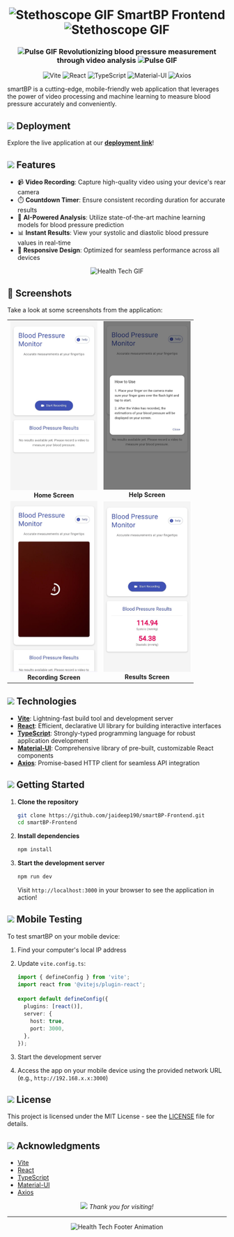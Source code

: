 <div align="center">
  <h1>
    <img src="https://media.giphy.com/media/3o7TKMfn35NL1llPig/giphy.gif" width="30" height="30" alt="Stethoscope GIF"/>
    SmartBP Frontend
    <img src="https://media.giphy.com/media/3o7TKMfn35NL1llPig/giphy.gif" width="30" height="30" alt="Stethoscope GIF"/>
  </h1>
</div>

<h3 align="center">
  <img src="https://media.giphy.com/media/l46Cei9gnXYQVjFny/giphy.gif" width="20" height="20" alt="Pulse GIF"/>
  Revolutionizing blood pressure measurement through video analysis
  <img src="https://media.giphy.com/media/l46Cei9gnXYQVjFny/giphy.gif" width="20" height="20" alt="Pulse GIF"/>
</h3>

<p align="center">
  <img src="https://vitejs.dev/logo.svg" alt="Vite" width="50" height="50"/>
  <img src="https://reactjs.org/logo-180x180.png" alt="React" width="50" height="50"/>
  <img src="https://w7.pngwing.com/pngs/74/362/png-transparent-typescript-plain-logo-icon-thumbnail.png" alt="TypeScript" width="50" height="50"/>
  <img src="https://mui.com/static/logo.png" alt="Material-UI" width="50" height="50"/>
  <img src="https://axios-http.com/assets/logo.svg" alt="Axios" width="50" height="50"/>
</p>

smartBP is a cutting-edge, mobile-friendly web application that leverages the power of video processing and machine learning to measure blood pressure accurately and conveniently.

## <img src="https://media.giphy.com/media/WUlplcMpOCEmTGBtBW/giphy.gif" width="30"> Deployment

Explore the live application at our [**deployment link**](https://smart-bp-frontend.vercel.app/)!

## <img src="https://media.giphy.com/media/VgCDAzcKvsR6OM0uWg/giphy.gif" width="50"> Features

- 📹 **Video Recording**: Capture high-quality video using your device's rear camera
- ⏱️ **Countdown Timer**: Ensure consistent recording duration for accurate results
- 🧠 **AI-Powered Analysis**: Utilize state-of-the-art machine learning models for blood pressure prediction
- 📊 **Instant Results**: View your systolic and diastolic blood pressure values in real-time
- 📱 **Responsive Design**: Optimized for seamless performance across all devices

<div align="center">
  <img src="https://media.giphy.com/media/3oKIPEqDGUULpEU0aQ/giphy.gif" width="300" height="200" alt="Health Tech GIF"/>
</div>  


## 📸 Screenshots

Take a look at some screenshots from the application:

<div align="center">
  <table>
    <tr>
      <td align="center">
        <img src="video-bp-app/assets/home.jpg" alt="Home Screen" width="200"/>
        <br/>
        <strong>Home Screen</strong>
      </td>
      <td align="center">
        <img src="video-bp-app/assets/help.jpg" alt="Help Screen" width="200"/>
        <br/>
        <strong>Help Screen</strong>
      </td>
    </tr>
    <tr>
      <td align="center">
        <img src="video-bp-app/assets/recording.jpg" alt="Recording Screen" width="200"/>
        <br/>
        <strong>Recording Screen</strong>
      </td>
      <td align="center">
        <img src="video-bp-app/assets/results.jpg" alt="Results Screen" width="200"/>
        <br/>
        <strong>Results Screen</strong>
      </td>
    </tr>
  </table>
</div>



## <img src="https://media.giphy.com/media/QssGEmpkyEOhBCb7e1/giphy.gif" width="30"> Technologies

- **[Vite](https://vitejs.dev/)**: Lightning-fast build tool and development server
- **[React](https://reactjs.org/)**: Efficient, declarative UI library for building interactive interfaces
- **[TypeScript](https://www.typescriptlang.org/)**: Strongly-typed programming language for robust application development
- **[Material-UI](https://material-ui.com/)**: Comprehensive library of pre-built, customizable React components
- **[Axios](https://axios-http.com/)**: Promise-based HTTP client for seamless API integration

## <img src="https://media.giphy.com/media/RbDKaczqWovIugyJmW/giphy.gif" width="30"> Getting Started

1. **Clone the repository**

   ```bash
   git clone https://github.com/jaideep190/smartBP-Frontend.git
   cd smartBP-Frontend
   ```

2. **Install dependencies**

   ```bash
   npm install
   ```

3. **Start the development server**

   ```bash
   npm run dev
   ```

   Visit `http://localhost:3000` in your browser to see the application in action!

## <img src="https://media.giphy.com/media/13HBDT4QSTpveU/giphy.gif" width="30"> Mobile Testing

To test smartBP on your mobile device:

1. Find your computer's local IP address
2. Update `vite.config.ts`:

   ```typescript
   import { defineConfig } from 'vite';
   import react from '@vitejs/plugin-react';

   export default defineConfig({
     plugins: [react()],
     server: {
       host: true,
       port: 3000,
     },
   });
   ```

3. Start the development server
4. Access the app on your mobile device using the provided network URL (e.g., `http://192.168.x.x:3000`)

## <img src="https://media.giphy.com/media/VgCDAzcKvsR6OM0uWg/giphy.gif" width="50"> License

This project is licensed under the MIT License - see the [LICENSE](LICENSE) file for details.

## <img src="https://media.giphy.com/media/LnQjpWaON8nhr21vNW/giphy.gif" width="30"> Acknowledgments

- [Vite](https://vitejs.dev/)
- [React](https://reactjs.org/)
- [TypeScript](https://www.typescriptlang.org/)
- [Material-UI](https://material-ui.com/)
- [Axios](https://axios-http.com/)

<div align="center">
  <img src="https://media.giphy.com/media/LnQjpWaON8nhr21vNW/giphy.gif" width="60"> <em>Thank you for visiting!</em>
</div>

---

<div align="center">
  <img src="https://media.giphy.com/media/kBZ212yGzFaxgkSIKW/giphy.gif" width="100" alt="Health Tech Footer Animation"/>
</div>